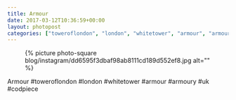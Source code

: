 ```yaml
---
title: Armour
date: 2017-03-12T10:36:59+00:00
layout: photopost
categories: ["toweroflondon", "london", "whitetower", "armour", "armoury", "uk", "codpiece", "photos", "instagram"]
---
```


<figure class="photo photo--square">
  {% picture photo-square blog/instagram/dd6595f3dbaf98ab8111cd189d552ef8.jpg alt="" %}
</figure>

Armour
#toweroflondon #london #whitetower #armour #armoury #uk #codpiece
